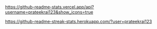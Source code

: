 https://github-readme-stats.vercel.app/api?username=prateekrai123&show_icons=true

https://github-readme-streak-stats.herokuapp.com/?user=prateekrai123


